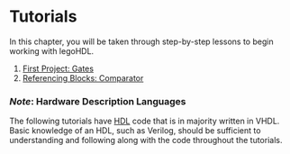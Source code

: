 # Tutorials

In this chapter, you will be taken through step-by-step lessons to begin working with legoHDL.

1. [First Project: Gates](./first_project_gates.md)
2. [Referencing Blocks: Comparator](./ref_blocks_comparator.md)

### _Note_: Hardware Description Languages

The following tutorials have [HDL](./../glossary.md#hardware-description-languages-hdl) code that is in majority written in VHDL. Basic knowledge of an HDL, such as Verilog, should be sufficient to understanding and following along with the code throughout the tutorials.